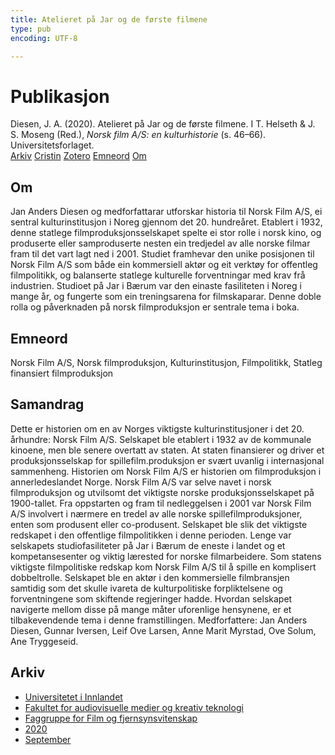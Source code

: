 ```yaml
---
title: Atelieret på Jar og de første filmene
type: pub
encoding: UTF-8

---
```

<h1>Publikasjon</h1>
<article id="csl-bib-container-BMHT8GCC" class="csl-bib-container">
  <div class="csl-bib-body"> <div class="csl-entry">Diesen, J. A. (2020). Atelieret på Jar og de første filmene. I T. Helseth &#38; J. S. Moseng (Red.), <i>Norsk film A/S: en kulturhistorie</i> (s. 46–66). Universitetsforlaget.</div> </div>
  <div class="csl-bib-buttons">
    <a href="#taxonomy-article-BMHT8GCC" alt="archive" class="csl-bib-button">Arkiv</a>
    <a href="https://app.cristin.no/results/show.jsf?id=1828264" alt="Cristin" class="csl-bib-button">Cristin</a>
    <a href="http://zotero.org/groups/5881554/items/BMHT8GCC" alt="Zotero" class="csl-bib-button">Zotero</a>
    <a href="#keywords-article-BMHT8GCC" alt="keywords" class="csl-bib-button">Emneord</a>
    <a href="#about-article-BMHT8GCC" alt="about_pub" class="csl-bib-button">Om</a>
  </div>
  <div id="csl-bib-meta-container-BMHT8GCC"></div>
</article>
<div id="csl-bib-meta-BMHT8GCC" class="csl-bib-meta">
  <article id="about-article-BMHT8GCC" class="about_pub-article">
    <h1>Om</h1>
    Jan Anders Diesen og medforfattarar utforskar historia til Norsk Film A/S, ei sentral kulturinstitusjon i Noreg gjennom det 20. hundreåret. Etablert i 1932, denne statlege filmproduksjonsselskapet spelte ei stor rolle i norsk kino, og produserte eller samproduserte nesten ein tredjedel av alle norske filmar fram til det vart lagt ned i 2001. Studiet framhevar den unike posisjonen til Norsk Film A/S som både ein kommersiell aktør og eit verktøy for offentleg filmpolitikk, og balanserte statlege kulturelle forventningar med krav frå industrien. Studioet på Jar i Bærum var den einaste fasiliteten i Noreg i mange år, og fungerte som ein treningsarena for filmskaparar. Denne doble rolla og påverknaden på norsk filmproduksjon er sentrale tema i boka.
  </article>
  <article id="keywords-article-BMHT8GCC" class="keywords-article">
    <h1>Emneord</h1>
    Norsk Film A/S, Norsk filmproduksjon, Kulturinstitusjon, Filmpolitikk, Statleg finansiert filmproduksjon
  </article>
  <article id="abstract-article-BMHT8GCC" class="abstract-article">
    <h1>Samandrag</h1>
    Dette er historien om en av Norges viktigste kulturinstitusjoner i det 20. århundre: Norsk Film A/S. Selskapet ble etablert i 1932 av de kommunale kinoene, men ble senere overtatt av staten. At staten finansierer og driver et produksjonsselskap for spillefilm.produksjon er svært uvanlig i internasjonal sammenheng. Historien om Norsk Film A/S er historien om filmproduksjon i annerledeslandet Norge. Norsk Film A/S var selve navet i norsk filmproduksjon og utvilsomt det viktigste norske produksjonsselskapet på 1900-tallet. Fra oppstarten og fram til nedleggelsen i 2001 var Norsk Film A/S involvert i nærmere en tredel av alle norske spillefilmproduksjoner, enten som produsent eller co-produsent. Selskapet ble slik det viktigste redskapet i den offentlige filmpolitikken i denne perioden. Lenge var selskapets studiofasiliteter på Jar i Bærum de eneste i landet og et kompetansesenter og viktig lærested for norske filmarbeidere. Som statens viktigste filmpolitiske redskap kom Norsk Film A/S til å spille en komplisert dobbeltrolle. Selskapet ble en aktør i den kommersielle filmbransjen samtidig som det skulle ivareta de kulturpolitiske forpliktelsene og forventningene som skiftende regjeringer hadde. Hvordan selskapet navigerte mellom disse på mange måter uforenlige hensynene, er et tilbakevendende tema i denne framstillingen. Medforfattere: Jan Anders Diesen, Gunnar Iversen, Leif Ove Larsen, Anne Marit Myrstad, Ove Solum, Ane Tryggeseid.
  </article>
  <article id="taxonomy-article-BMHT8GCC" class="taxonomy-article">
    <h1>Arkiv</h1>
    <ul>
      <li><a href="{{< params subfolder >}}nn/archive/?key=3DCRN523">Universitetet i Innlandet</a></li>
      <li><a href="{{< params subfolder >}}nn/archive/?key=8XUDF4FD">Fakultet for audiovisuelle medier og kreativ teknologi</a></li>
      <li><a href="{{< params subfolder >}}nn/archive/?key=GP9PM6PG">Faggruppe for Film og fjernsynsvitenskap</a></li>
      <li><a href="{{< params subfolder >}}nn/archive/?key=UKII4FET">2020</a></li>
      <li><a href="{{< params subfolder >}}nn/archive/?key=IIGPXHAU">September</a></li>
    </ul>
  </article>
</div>
